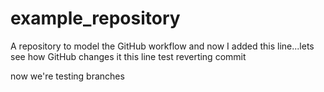 # example_repository
A repository to model the GitHub workflow
and now I added this line...lets see how GitHub changes it
this line test reverting commit

now we're testing branches
